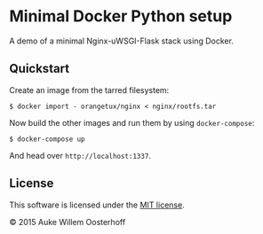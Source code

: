 # Minimal Docker Python setup
A demo of a minimal Nginx-uWSGI-Flask stack using Docker.

## Quickstart
Create an image from the tarred filesystem:
	
```shell
$ docker import - orangetux/nginx < nginx/rootfs.tar
```

Now build the other images and run them by using `docker-compose`:

```shell
$ docker-compose up
```

And head over `http://localhost:1337`.

## License
This software is licensed under the [MIT license][license].

© 2015 Auke Willem Oosterhoff

[license]: LICENSE
